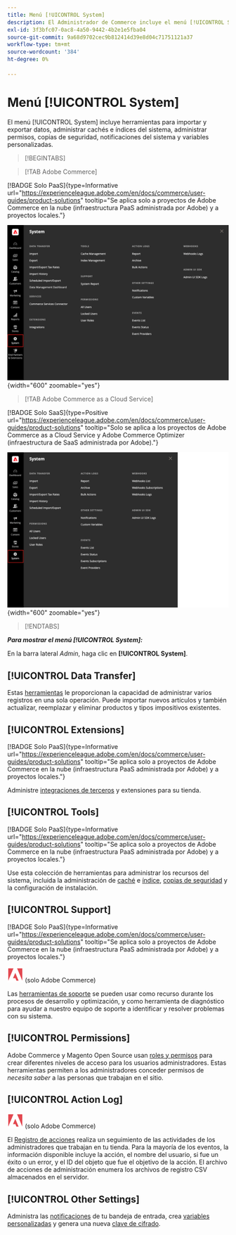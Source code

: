 ```yaml
---
title: Menú [!UICONTROL System]
description: El Administrador de Commerce incluye el menú [!UICONTROL System], que proporciona acceso a herramientas para importar y exportar datos, administración de caché e índices del sistema, administración de permisos y acceso de administrador, copias de seguridad, notificaciones del sistema y variables personalizadas.
exl-id: 3f3bfc07-0ac8-4a50-9442-4b2e1e5fba04
source-git-commit: 9a68d9702cec9b812414d39e8d04c71751121a37
workflow-type: tm+mt
source-wordcount: '384'
ht-degree: 0%

---
```


# Menú [!UICONTROL System]

El menú [!UICONTROL System] incluye herramientas para importar y exportar datos, administrar cachés e índices del sistema, administrar permisos, copias de seguridad, notificaciones del sistema y variables personalizadas.

>[!BEGINTABS]

>[!TAB Adobe Commerce]

[!BADGE Solo PaaS]{type=Informative url="https://experienceleague.adobe.com/en/docs/commerce/user-guides/product-solutions" tooltip="Se aplica solo a proyectos de Adobe Commerce en la nube (infraestructura PaaS administrada por Adobe) y a proyectos locales."}

![Menú del sistema](./assets/system-menu.png){width="600" zoomable="yes"}

>[!TAB Adobe Commerce as a Cloud Service]

[!BADGE Solo SaaS]{type=Positive url="https://experienceleague.adobe.com/en/docs/commerce/user-guides/product-solutions" tooltip="Solo se aplica a los proyectos de Adobe Commerce as a Cloud Service y Adobe Commerce Optimizer (infraestructura de SaaS administrada por Adobe)."}

![Menú del sistema](./assets/system-menu-accs.png){width="600" zoomable="yes"}

>[!ENDTABS]

**_Para mostrar el menú [!UICONTROL System]:_**

En la barra lateral _Admin_, haga clic en **[!UICONTROL System]**.

## [!UICONTROL Data Transfer]

Estas [herramientas](data-transfer.md) le proporcionan la capacidad de administrar varios registros en una sola operación. Puede importar nuevos artículos y también actualizar, reemplazar y eliminar productos y tipos impositivos existentes.

## [!UICONTROL Extensions]

[!BADGE Solo PaaS]{type=Informative url="https://experienceleague.adobe.com/en/docs/commerce/user-guides/product-solutions" tooltip="Se aplica solo a proyectos de Adobe Commerce en la nube (infraestructura PaaS administrada por Adobe) y a proyectos locales."}

Administre [integraciones de terceros](integrations.md) y extensiones para su tienda.

## [!UICONTROL Tools]

[!BADGE Solo PaaS]{type=Informative url="https://experienceleague.adobe.com/en/docs/commerce/user-guides/product-solutions" tooltip="Se aplica solo a proyectos de Adobe Commerce en la nube (infraestructura PaaS administrada por Adobe) y a proyectos locales."}

Use esta colección de herramientas para administrar los recursos del sistema, incluida la administración de [caché](cache-management.md) e [índice](index-management.md), [copias de seguridad](backups.md) y la configuración de instalación.

## [!UICONTROL Support]

[!BADGE Solo PaaS]{type=Informative url="https://experienceleague.adobe.com/en/docs/commerce/user-guides/product-solutions" tooltip="Se aplica solo a proyectos de Adobe Commerce en la nube (infraestructura PaaS administrada por Adobe) y a proyectos locales."}

![Adobe Commerce](../assets/adobe-logo.svg) (solo Adobe Commerce)

Las [herramientas de soporte](support.md) se pueden usar como recurso durante los procesos de desarrollo y optimización, y como herramienta de diagnóstico para ayudar a nuestro equipo de soporte a identificar y resolver problemas con su sistema.

## [!UICONTROL Permissions]

Adobe Commerce y Magento Open Source usan [roles y permisos](permissions.md) para crear diferentes niveles de acceso para los usuarios administradores. Estas herramientas permiten a los administradores conceder permisos de _necesita saber_ a las personas que trabajan en el sitio.

## [!UICONTROL Action Log]

![Adobe Commerce](../assets/adobe-logo.svg) (solo Adobe Commerce)

El [Registro de acciones](action-log.md) realiza un seguimiento de las actividades de los administradores que trabajan en tu tienda. Para la mayoría de los eventos, la información disponible incluye la acción, el nombre del usuario, si fue un éxito o un error, y el ID del objeto que fue el objetivo de la acción. El archivo de acciones de administración enumera los archivos de registro CSV almacenados en el servidor.

## [!UICONTROL Other Settings]

Administra las [notificaciones](notifications.md) de tu bandeja de entrada, crea [variables personalizadas](variables-custom.md) y genera una nueva [clave de cifrado](encryption-key.md).
